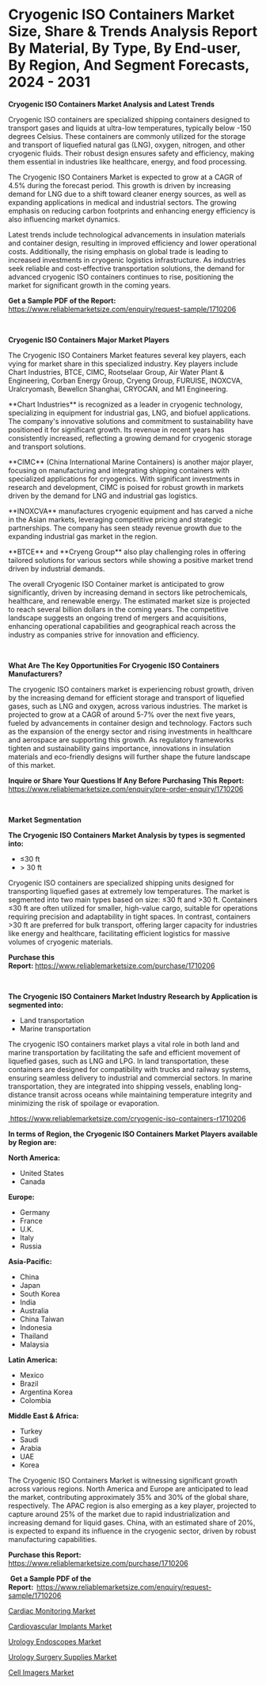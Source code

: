 <p><h1>Cryogenic ISO Containers Market Size, Share & Trends Analysis Report By Material, By Type, By End-user, By Region, And Segment Forecasts, 2024 - 2031</h1></p><p><strong>Cryogenic ISO Containers Market Analysis and Latest Trends</strong></p>
<p><p>Cryogenic ISO containers are specialized shipping containers designed to transport gases and liquids at ultra-low temperatures, typically below -150 degrees Celsius. These containers are commonly utilized for the storage and transport of liquefied natural gas (LNG), oxygen, nitrogen, and other cryogenic fluids. Their robust design ensures safety and efficiency, making them essential in industries like healthcare, energy, and food processing.</p><p>The Cryogenic ISO Containers Market is expected to grow at a CAGR of 4.5% during the forecast period. This growth is driven by increasing demand for LNG due to a shift toward cleaner energy sources, as well as expanding applications in medical and industrial sectors. The growing emphasis on reducing carbon footprints and enhancing energy efficiency is also influencing market dynamics.</p><p>Latest trends include technological advancements in insulation materials and container design, resulting in improved efficiency and lower operational costs. Additionally, the rising emphasis on global trade is leading to increased investments in cryogenic logistics infrastructure. As industries seek reliable and cost-effective transportation solutions, the demand for advanced cryogenic ISO containers continues to rise, positioning the market for significant growth in the coming years.</p></p>
<p><strong>Get a Sample PDF of the Report:&nbsp;</strong> <a href="https://www.reliablemarketsize.com/enquiry/request-sample/1710206?utm_campaign=1564&utm_medium=2&utm_source=Github&utm_content=ia&utm_term=22102024&utm_id=cryogenic-iso-containers">https://www.reliablemarketsize.com/enquiry/request-sample/1710206</a></p>
<p>&nbsp;</p>
<p><strong>Cryogenic ISO Containers Major Market Players</strong></p>
<p><p>The Cryogenic ISO Containers Market features several key players, each vying for market share in this specialized industry. Key players include Chart Industries, BTCE, CIMC, Rootselaar Group, Air Water Plant & Engineering, Corban Energy Group, Cryeng Group, FURUISE, INOXCVA, Uralcryomash, Bewellcn Shanghai, CRYOCAN, and M1 Engineering.</p><p>**Chart Industries** is recognized as a leader in cryogenic technology, specializing in equipment for industrial gas, LNG, and biofuel applications. The company's innovative solutions and commitment to sustainability have positioned it for significant growth. Its revenue in recent years has consistently increased, reflecting a growing demand for cryogenic storage and transport solutions.</p><p>**CIMC** (China International Marine Containers) is another major player, focusing on manufacturing and integrating shipping containers with specialized applications for cryogenics. With significant investments in research and development, CIMC is poised for robust growth in markets driven by the demand for LNG and industrial gas logistics.</p><p>**INOXCVA** manufactures cryogenic equipment and has carved a niche in the Asian markets, leveraging competitive pricing and strategic partnerships. The company has seen steady revenue growth due to the expanding industrial gas market in the region.</p><p>**BTCE** and **Cryeng Group** also play challenging roles in offering tailored solutions for various sectors while showing a positive market trend driven by industrial demands.</p><p>The overall Cryogenic ISO Container market is anticipated to grow significantly, driven by increasing demand in sectors like petrochemicals, healthcare, and renewable energy. The estimated market size is projected to reach several billion dollars in the coming years. The competitive landscape suggests an ongoing trend of mergers and acquisitions, enhancing operational capabilities and geographical reach across the industry as companies strive for innovation and efficiency.</p></p>
<p>&nbsp;</p>
<p><strong>What Are The Key Opportunities For Cryogenic ISO Containers Manufacturers?</strong></p>
<p><p>The cryogenic ISO containers market is experiencing robust growth, driven by the increasing demand for efficient storage and transport of liquefied gases, such as LNG and oxygen, across various industries. The market is projected to grow at a CAGR of around 5-7% over the next five years, fueled by advancements in container design and technology. Factors such as the expansion of the energy sector and rising investments in healthcare and aerospace are supporting this growth. As regulatory frameworks tighten and sustainability gains importance, innovations in insulation materials and eco-friendly designs will further shape the future landscape of this market.</p></p>
<p><strong>Inquire or Share Your Questions If Any Before Purchasing This Report:</strong> <a href="https://www.reliablemarketsize.com/enquiry/pre-order-enquiry/1710206?utm_campaign=1564&utm_medium=2&utm_source=Github&utm_content=ia&utm_term=22102024&utm_id=cryogenic-iso-containers">https://www.reliablemarketsize.com/enquiry/pre-order-enquiry/1710206</a></p>
<p>&nbsp;</p>
<p><strong>Market Segmentation</strong></p>
<p><strong>The Cryogenic ISO Containers Market Analysis by types is segmented into:</strong></p>
<p><ul><li>≤30 ft</li><li>> 30 ft</li></ul></p>
<p><p>Cryogenic ISO containers are specialized shipping units designed for transporting liquefied gases at extremely low temperatures. The market is segmented into two main types based on size: ≤30 ft and >30 ft. Containers ≤30 ft are often utilized for smaller, high-value cargo, suitable for operations requiring precision and adaptability in tight spaces. In contrast, containers >30 ft are preferred for bulk transport, offering larger capacity for industries like energy and healthcare, facilitating efficient logistics for massive volumes of cryogenic materials.</p></p>
<p><strong>Purchase this Report:&nbsp;</strong><a href="https://www.reliablemarketsize.com/purchase/1710206?utm_campaign=1564&utm_medium=2&utm_source=Github&utm_content=ia&utm_term=22102024&utm_id=cryogenic-iso-containers">https://www.reliablemarketsize.com/purchase/1710206</a></p>
<p>&nbsp;</p>
<p><strong>The Cryogenic ISO Containers Market Industry Research by Application is segmented into:</strong></p>
<p><ul><li>Land transportation</li><li>Marine transportation</li></ul></p>
<p><p>The cryogenic ISO containers market plays a vital role in both land and marine transportation by facilitating the safe and efficient movement of liquefied gases, such as LNG and LPG. In land transportation, these containers are designed for compatibility with trucks and railway systems, ensuring seamless delivery to industrial and commercial sectors. In marine transportation, they are integrated into shipping vessels, enabling long-distance transit across oceans while maintaining temperature integrity and minimizing the risk of spoilage or evaporation.</p></p>
<p><a href="https://www.reliablemarketsize.com/cryogenic-iso-containers-r1710206?utm_campaign=1564&utm_medium=2&utm_source=Github&utm_content=ia&utm_term=22102024&utm_id=cryogenic-iso-containers">&nbsp;https://www.reliablemarketsize.com/cryogenic-iso-containers-r1710206</a></p>
<p><strong>In terms of Region, the Cryogenic ISO Containers Market Players available by Region are:</strong></p>
<p>
    <p> <strong> North America: </strong>
        <ul>
            <li>United States</li>
            <li>Canada</li>
        </ul>
        </p> 
    <p> <strong> Europe: </strong>
        <ul>
            <li>Germany</li>
            <li>France</li>
            <li>U.K.</li>
            <li>Italy</li>
            <li>Russia</li>
        </ul>
        </p> 
    <p> <strong> Asia-Pacific: </strong>
        <ul>
            <li>China</li>
            <li>Japan</li>
            <li>South Korea</li>
            <li>India</li>
            <li>Australia</li>
            <li>China Taiwan</li>
            <li>Indonesia</li>
            <li>Thailand</li>
            <li>Malaysia</li>
        </ul>
        </p> 
    <p> <strong> Latin America: </strong>
        <ul>
            <li>Mexico</li>
            <li>Brazil</li>
            <li>Argentina Korea</li>
            <li>Colombia</li>
        </ul>
        </p> 
    <p> <strong> Middle East & Africa: </strong>
        <ul>
            <li>Turkey</li>
            <li>Saudi</li>
            <li>Arabia</li>
            <li>UAE</li>
            <li>Korea</li>
        </ul>
    </p>
    </p>
<p><p>The Cryogenic ISO Containers Market is witnessing significant growth across various regions. North America and Europe are anticipated to lead the market, contributing approximately 35% and 30% of the global share, respectively. The APAC region is also emerging as a key player, projected to capture around 25% of the market due to rapid industrialization and increasing demand for liquid gases. China, with an estimated share of 20%, is expected to expand its influence in the cryogenic sector, driven by robust manufacturing capabilities.</p></p>
<p><strong>Purchase this Report: </strong><a href="https://www.reliablemarketsize.com/purchase/1710206?utm_campaign=1564&utm_medium=2&utm_source=Github&utm_content=ia&utm_term=22102024&utm_id=cryogenic-iso-containers">https://www.reliablemarketsize.com/purchase/1710206</a></p>
<p>&nbsp;<strong>Get a Sample PDF of the Report:&nbsp;&nbsp;</strong><a href="https://www.reliablemarketsize.com/enquiry/request-sample/1710206?utm_campaign=1564&utm_medium=2&utm_source=Github&utm_content=ia&utm_term=22102024&utm_id=cryogenic-iso-containers">https://www.reliablemarketsize.com/enquiry/request-sample/1710206</a></p>
<p><strong></strong></p>
<p><p><a href="https://www.linkedin.com/pulse/mapping-cardiac-monitoring-market-trends-challenges-breakthroughs-mjbme?utm_campaign=1564&utm_medium=2&utm_source=Github&utm_content=ia&utm_term=22102024&utm_id=cryogenic-iso-containers">Cardiac Monitoring Market</a></p><p><a href="https://www.linkedin.com/pulse/investing-cardiovascular-implants-market-trends-leading-crphe?utm_campaign=1564&utm_medium=2&utm_source=Github&utm_content=ia&utm_term=22102024&utm_id=cryogenic-iso-containers">Cardiovascular Implants Market</a></p><p><a href="https://www.linkedin.com/pulse/urology-endoscopes-industry-sector-new-technologies-market-h3dhe?utm_campaign=1564&utm_medium=2&utm_source=Github&utm_content=ia&utm_term=22102024&utm_id=cryogenic-iso-containers">Urology Endoscopes Market</a></p><p><a href="https://www.linkedin.com/pulse/global-urology-surgery-supplies-market-product-types-applications-itxae?utm_campaign=1564&utm_medium=2&utm_source=Github&utm_content=ia&utm_term=22102024&utm_id=cryogenic-iso-containers">Urology Surgery Supplies Market</a></p><p><a href="https://www.linkedin.com/pulse/global-cell-imagers-market-trends-forecasts-strategic-analysis-irete?utm_campaign=1564&utm_medium=2&utm_source=Github&utm_content=ia&utm_term=22102024&utm_id=cryogenic-iso-containers">Cell Imagers Market</a></p></p>